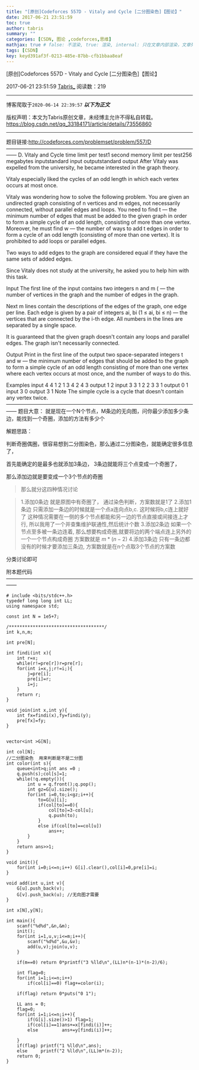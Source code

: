 ```yaml
---
title: "[原创]Codeforces 557D - Vitaly and Cycle [二分图染色]【图论】"
date: 2017-06-21 23:51:59
toc: true
author: tabris
summary: ""
categories: [CSDN, 图论 ,codeforces,思维]
mathjax: true # false: 不渲染, true: 渲染, internal: 只在文章内部渲染，文章列表中不渲染
tags: [CSDN]
key: keyd391af3f-0213-485e-87bb-cfb1bbaa8eaf
---
```


[原创]Codeforces 557D - Vitaly and Cycle [二分图染色]【图论】

2017-06-21 23:51:59  [Tabris_](https://me.csdn.net/qq_33184171) 阅读数：219

---

博客爬取于`2020-06-14 22:39:57`
***以下为正文***

版权声明：本文为Tabris原创文章，未经博主允许不得私自转载。
https://blog.csdn.net/qq_33184171/article/details/73556860

<!-- more -->

---

题目链接:http://codeforces.com/problemset/problem/557/D
——————————————————————————————————————
D. Vitaly and Cycle
time limit per test1 second
memory limit per test256 megabytes
inputstandard input
outputstandard output
After Vitaly was expelled from the university, he became interested in the graph theory.

Vitaly especially liked the cycles of an odd length in which each vertex occurs at most once.

Vitaly was wondering how to solve the following problem. You are given an undirected graph consisting of n vertices and m edges, not necessarily connected, without parallel edges and loops. You need to find t — the minimum number of edges that must be added to the given graph in order to form a simple cycle of an odd length, consisting of more than one vertex. Moreover, he must find w — the number of ways to add t edges in order to form a cycle of an odd length (consisting of more than one vertex). It is prohibited to add loops or parallel edges.

Two ways to add edges to the graph are considered equal if they have the same sets of added edges.

Since Vitaly does not study at the university, he asked you to help him with this task.

Input
The first line of the input contains two integers n and m ( — the number of vertices in the graph and the number of edges in the graph.

Next m lines contain the descriptions of the edges of the graph, one edge per line. Each edge is given by a pair of integers ai, bi (1 ≤ ai, bi ≤ n) — the vertices that are connected by the i-th edge. All numbers in the lines are separated by a single space.

It is guaranteed that the given graph doesn't contain any loops and parallel edges. The graph isn't necessarily connected.

Output
Print in the first line of the output two space-separated integers t and w — the minimum number of edges that should be added to the graph to form a simple cycle of an odd length consisting of more than one vertex where each vertex occurs at most once, and the number of ways to do this.

Examples
input
4 4
1 2
1 3
4 2
4 3
output
1 2
input
3 3
1 2
2 3
3 1
output
0 1
input
3 0
output
3 1
Note
The simple cycle is a cycle that doesn't contain any vertex twice.
——————————————————————————————————————
题目大意：
就是现在一个N个节点，M条边的无向图，问你最少添加多少条边，能找到一个奇圈，添加的方法有多少个


解题思路：

判断奇圈偶圈，很容易想到二分图染色，那么通过二分图染色，就能确定很多信息了，

首先能确定的是最多也就添加3条边， 3条边就能将三个点变成一个奇圈了，

那么添加边就是要变成一个3个节点的奇圈

>那么就分这四种情况讨论

>1.添加0条边
就是原图中有奇圈了，  通过染色判断，方案数就是1了
2.添加1条边
	只需添加一条边的时候就是一个点a连向点b,c. 这时候将b,c连上就好了
	这种情况需要在一侧的多个节点都能和另一边的节点直接或间接连上才行,
	所以我用了一个并查集维护联通性,然后统计个数
3.添加2条边
	如果一个节点至多被一条边连着,
	那么想要构成奇圈,就要将边的两个端点连上另外的一个一个节点构成奇圈
	方案数就是 $m*(n-2)$
4.添加3条边
	只有一条边都没有的时候才要添加三条边,
	方案数就是在n个点取3个节点的方案数

分类讨论即可

附本题代码
——————————————————————————————————————
```
# include <bits/stdc++.h>
typedef long long int LL;
using namespace std;

const int N = 1e5+7;

/************************************/
int k,n,m;

int pre[N];

int findi(int x){
    int r=x;
    while(r!=pre[r])r=pre[r];
    for(int i=x,j;r!=i;){
        j=pre[i];
        pre[i]=r;
        i=j;
    }
    return r;
}

void join(int x,int y){
    int fx=findi(x),fy=findi(y);
    pre[fx]=fy;
}


vector<int >G[N];

int col[N];
//二分图染色  用来判断是不是二分图
int color(int s){
    queue<int>q;int ans =0 ;
    q.push(s);col[s]=1;
    while(!q.empty()){
        int u = q.front();q.pop();
        int gz=G[u].size();
        for(int i=0,to;i<gz;i++){
            to=G[u][i];
            if(col[to]==0){
                col[to]=3-col[u];
                q.push(to);
            }
            else if(col[to]==col[u])
                ans++;
        }
    }
    return ans>>1;
}

void init(){
    for(int i=0;i<=n;i++) G[i].clear(),col[i]=0,pre[i]=i;
}

void add(int u,int v){
    G[u].push_back(v);
    G[v].push_back(u); //无向图才需要
}

int x[N],y[N];

int main(){
    scanf("%d%d",&n,&m);
    init();
    for(int i=1,u,v;i<=m;i++){
        scanf("%d%d",&u,&v);
        add(u,v);join(u,v);
    }

    if(m==0) return 0*printf("3 %lld\n",(LL)n*(n-1)*(n-2)/6);

    int flag=0;
    for(int i=1;i<=n;i++)
        if(col[i]==0) flag+=color(i);

    if(flag) return 0*puts("0 1");

    LL ans = 0;
    flag=0;
    for(int i=1;i<=n;i++){
        if(G[i].size()>1) flag=1;
        if(col[i]==1)ans+=x[findi(i)]++;
        else         ans+=y[findi(i)]++;

    }
    if(flag) printf("1 %lld\n",ans);
    else     printf("2 %lld\n",(LL)m*(n-2));
    return 0;
}

```
